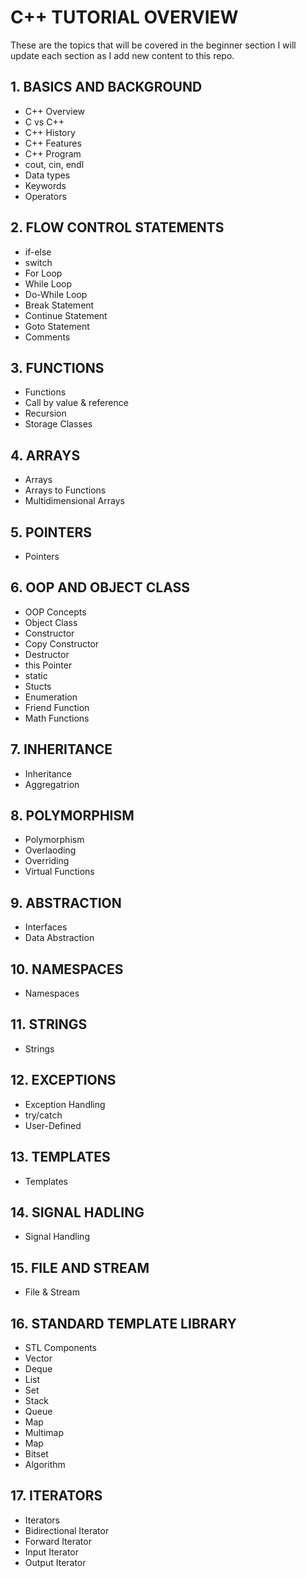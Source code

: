 # C++ TUTORIAL OVERVIEW

These are the topics that will be covered in the beginner section
I will update each section as I add new content to this repo.


## 1. BASICS AND BACKGROUND

- C++ Overview
- C vs C++
- C++ History
- C++ Features
- C++ Program
- cout, cin, endl
- Data types
- Keywords
- Operators


## 2. FLOW CONTROL STATEMENTS

- if-else
- switch
- For Loop
- While Loop
- Do-While Loop
- Break Statement
- Continue Statement
- Goto Statement
- Comments


## 3. FUNCTIONS

- Functions
- Call by value & reference
- Recursion
- Storage Classes


## 4. ARRAYS

- Arrays
- Arrays to Functions
- Multidimensional Arrays


## 5. POINTERS

- Pointers


## 6. OOP AND OBJECT CLASS

- OOP Concepts
- Object Class
- Constructor
- Copy Constructor
- Destructor
- this Pointer
- static
- Stucts
- Enumeration
- Friend Function
- Math Functions


## 7. INHERITANCE

- Inheritance
- Aggregatrion


## 8. POLYMORPHISM

- Polymorphism
- Overlaoding
- Overriding
- Virtual Functions


## 9. ABSTRACTION

- Interfaces
- Data Abstraction


## 10. NAMESPACES

- Namespaces


## 11. STRINGS

- Strings


## 12. EXCEPTIONS

- Exception Handling
- try/catch
- User-Defined


## 13. TEMPLATES

- Templates


## 14. SIGNAL HADLING

- Signal Handling


## 15. FILE AND STREAM

- File & Stream


## 16. STANDARD TEMPLATE LIBRARY

- STL Components
- Vector
- Deque
- List
- Set
- Stack
- Queue
- Map
- Multimap
- Map
- Bitset
- Algorithm


## 17. ITERATORS

- Iterators
- Bidirectional Iterator
- Forward Iterator
- Input Iterator
- Output Iterator
